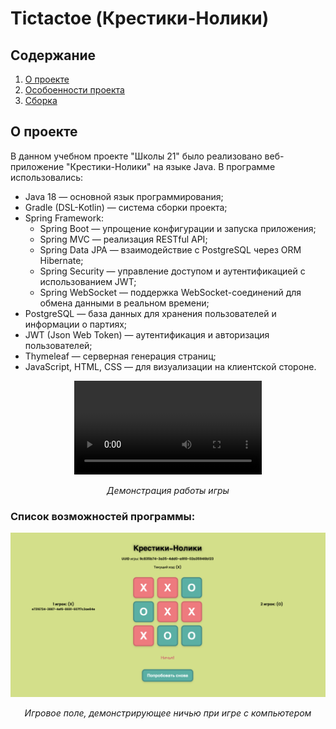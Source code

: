 # Tictactoe (Крестики-Нолики)

## Содержание
1. [О проекте](#о-проекте)
2. [Особоенности проекта](#особоенности-проекта)
3. [Сборка](#сборка)

## О проекте

В данном учебном проекте "Школы 21" было реализовано веб-приложение "Крестики-Нолики" на языке Java. В программе использовались:
* Java 18 — основной язык программирования;
* Gradle (DSL-Kotlin) — система сборки проекта;
* Spring Framework:
  * Spring Boot — упрощение конфигурации и запуска приложения;
  * Spring MVC — реализация RESTful API;
  * Spring Data JPA — взаимодействие с PostgreSQL через ORM Hibernate;
  * Spring Security — управление доступом и аутентификацией с использованием JWT;
  * Spring WebSocket — поддержка WebSocket-соединений для обмена данными в реальном времени;
* PostgreSQL — база данных для хранения пользователей и информации о партиях;
* JWT (Json Web Token) — аутентификация и авторизация пользователей;
* Thymeleaf — серверная генерация страниц;
* JavaScript, HTML, CSS — для визуализации на клиентской стороне.

<div align=center>

![Демонстрация работы игры](images/gameprocess.mp4)

*Демонстрация работы игры*
</div>

 ### Список возможностей программы:


<div align=center>

![Игровое поле, демонстрирующее ничью при игре с компьютером](images/tictactoe.png)

*Игровое поле, демонстрирующее ничью при игре с компьютером*
</div>
